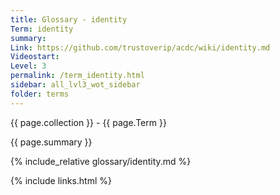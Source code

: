 ```yaml
---
title: Glossary - identity
Term: identity
summary: 
Link: https://github.com/trustoverip/acdc/wiki/identity.md
Videostart: 
Level: 3
permalink: /term_identity.html
sidebar: all_lvl3_wot_sidebar
folder: terms
---
```


{{ page.collection }} - {{ page.Term }}

   {{ page.summary }}

{% include_relative glossary/identity.md %}

 {% include links.html %} 
